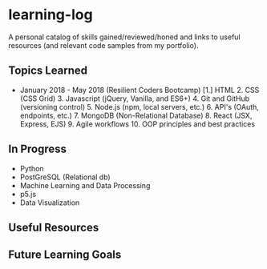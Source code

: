 # learning-log
A personal catalog of skills gained/reviewed/honed and links to useful resources (and relevant code samples from my portfolio).  

## Topics Learned

* January 2018 - May 2018 (Resilient Coders Bootcamp)
    [1.] HTML
    2. CSS (CSS Grid)
    3. Javascript (jQuery, Vanilla, and ES6+)
    4. Git and GitHub (versioning control)
    5. Node.js (npm, local servers, etc.)
    6. API's (OAuth, endpoints, etc.)
    7. MongoDB (Non-Relational Database)
    8. React (JSX, Express, EJS)
    9. Agile workflows
    10. OOP principles and best practices


## In Progress

* Python
* PostGreSQL (Relational db)
* Machine Learning and Data Processing
* p5.js
* Data Visualization




## Useful Resources 






## Future Learning Goals
